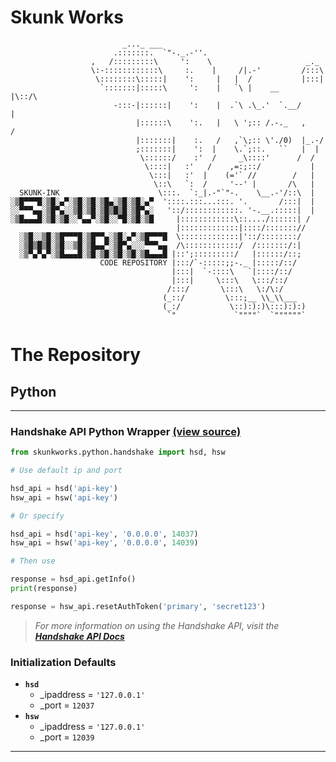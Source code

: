 # Skunk Works
```
                         _..._ ___
                       .:::::::.  `"-._.-''.
                  ,   /:::::::::\     ':    \                     _._
                  \:-::::::::::::\     :.    |     /|.-'         /:::\ 
                   \::::::::\:::::|    ':     |   |  /           |:::|
                    `:::::::|:::::\     ':    |   `\ |    __     |\::/\ 
                       -:::-|::::::|    ':    |  .`\ .\_.'  `.__/      |
                            |::::::\    ':.   |   \ ';:: /.-._   ,    /
                            |:::::::|    :.   /   ,`\;:: \'./0)  |_.-/
                            ;:::::::|    ':  |    \.`;::.   ``   |  |
                             \::::::/    :'  /     _\::::'      /  /
                              \::::|   :'   /    ,=:;::/           |
                               \:::|   :'  |    (='` //        /   |
                                \::\   `:  /     '--' |       /\   |
  SKUNK-INK                      \:::.  `:_|.-"`"-.    \__.-'/::\  |
░▒█▀▀▀█░▒█░▄▀░▒█░▒█░▒█▄░▒█░▒█░▄▀  '::::.:::...:::. '.       /:::|  |
░░▀▀▀▄▄░▒█▀▄░░▒█░▒█░▒█▒█▒█░▒█▀▄░   '::/::::::::::::. '-.__.:::::|  |
░▒█▄▄▄█░▒█░▒█░░▀▄▄▀░▒█░░▀█░▒█░▒█     |::::::::::::\::..../::::::| /
                                     |:::::::::::::|::::/::::::://
  ░▒█░░▒█░▒█▀▀▀█░▒█▀▀▄░▒█░▄▀░▒█▀▀▀█  \:::::::::::::|'::/::::::::/
  ░▒█▒█▒█░▒█░░▒█░▒█▄▄▀░▒█▀▄░░░▀▀▀▄▄  /\::::::::::::/  /:::::::/:|
  ░▒▀▄▀▄▀░▒█▄▄▄█░▒█░▒█░▒█░▒█░▒█▄▄▄█ |::';:::::::::/   |::::::/::;
                    CODE REPOSITORY |:::/`-:::::;;-._ |:::::/::/
                                    |:::|  `-::::\   `|::::/::/
                                    |:::|     \:::\   \:::/::/
                                   /:::/       \:::\   \:/\:/
                                  (_::/         \:::;__ \\_\\___
                                  (_:/           \::):):)\:::):):)
                                   `"             `""""`  `""""""`   
```
# **The Repository**
## **Python**

***

### **Handshake API Python Wrapper** [(view source)](python/handshake.py)

```python
from skunkworks.python.handshake import hsd, hsw

# Use default ip and port

hsd_api = hsd('api-key')
hsw_api = hsw('api-key')

# Or specify

hsd_api = hsd('api-key', '0.0.0.0', 14037)
hsw_api = hsw('api-key', '0.0.0.0', 14039)

# Then use

response = hsd_api.getInfo()
print(response)

response = hsw_api.resetAuthToken('primary', 'secret123')

```
> *For more information on using the Handshake API, visit the **[Handshake API Docs](https://hsd-dev.org/api-docs/#introduction)***


### **Initialization Defaults**
 - **`hsd`**
   - _ipaddress = `'127.0.0.1'`
   - _port = `12037`
 - **`hsw`**
   - _ipaddress = `'127.0.0.1'`
   - _port = `12039`

***